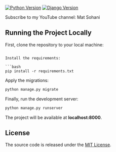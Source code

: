[![Python Version](https://img.shields.io/badge/python-3.7-brightgreen.svg)](https://python.org)
[![Django Version](https://img.shields.io/badge/django-2.1-brightgreen.svg)](https://djangoproject.com)

Subscribe to my YouTube channel: Mat Sohani

## Running the Project Locally

First, clone the repository to your local machine:
```

Install the requirements:

```bash
pip install -r requirements.txt
```

Apply the migrations:

```bash
python manage.py migrate
```

Finally, run the development server:

```bash
python manage.py runserver
```

The project will be available at **localhost:8000**.


## License

The source code is released under the [MIT License](https://github.com/sibtc/django-auth-tutorial-example/blob/master/LICENSE).
